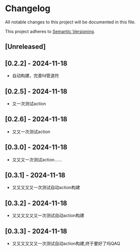 # Changelog

All notable changes to this project will be documented in this file.

This project adheres to [Semantic Versioning](https://semver.org).

<!--
Note: In this file, do not use the hard wrap in the middle of a sentence for compatibility with GitHub comment style markdown rendering.
-->

## [Unreleased]

## [0.2.2] - 2024-11-18
- 自动构建，完善fd管道符

## [0.2.5] - 2024-11-18
- 又一次测试action

## [0.2.6] - 2024-11-18
- 又又一次测试action

## [0.3.0] - 2024-11-18
- 又又又一次测试action……

## [0.3.1] - 2024-11-18
- 又又又又又一次测试自动action构建

## [0.3.2] - 2024-11-18
- 又又又又又又一次测试自动action构建

## [0.3.3] - 2024-11-18
- 又又又又又又一次测试自动action构建,终于要好了吗QAQ
